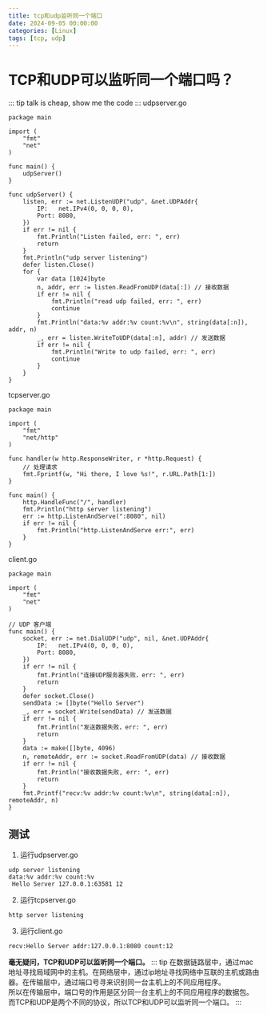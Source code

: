 ```yaml
---
title: tcp和udp监听同一个端口
date: 2024-09-05 00:00:00
categories: [Linux]
tags: [tcp, udp]
---
```

# TCP和UDP可以监听同一个端口吗？
::: tip
talk is cheap, show me the code
:::
udpserver.go
```golang
package main

import (
	"fmt"
	"net"
)

func main() {
	udpServer()
}

func udpServer() {
	listen, err := net.ListenUDP("udp", &net.UDPAddr{
		IP:   net.IPv4(0, 0, 0, 0),
		Port: 8080,
	})
	if err != nil {
		fmt.Println("Listen failed, err: ", err)
		return
	}
	fmt.Println("udp server listening")
	defer listen.Close()
	for {
		var data [1024]byte
		n, addr, err := listen.ReadFromUDP(data[:]) // 接收数据
		if err != nil {
			fmt.Println("read udp failed, err: ", err)
			continue
		}
		fmt.Println("data:%v addr:%v count:%v\n", string(data[:n]), addr, n)
		_, err = listen.WriteToUDP(data[:n], addr) // 发送数据
		if err != nil {
			fmt.Println("Write to udp failed, err: ", err)
			continue
		}
	}
}
```
tcpserver.go
```golang
package main

import (
	"fmt"
	"net/http"
)

func handler(w http.ResponseWriter, r *http.Request) {
	// 处理请求
	fmt.Fprintf(w, "Hi there, I love %s!", r.URL.Path[1:])
}

func main() {
	http.HandleFunc("/", handler)
	fmt.Println("http server listening")
	err := http.ListenAndServe(":8080", nil)
	if err != nil {
		fmt.Println("http.ListenAndServe err:", err)
	}
}
```
client.go
```golang
package main

import (
	"fmt"
	"net"
)

// UDP 客户端
func main() {
	socket, err := net.DialUDP("udp", nil, &net.UDPAddr{
		IP:   net.IPv4(0, 0, 0, 0),
		Port: 8080,
	})
	if err != nil {
		fmt.Println("连接UDP服务器失败，err: ", err)
		return
	}
	defer socket.Close()
	sendData := []byte("Hello Server")
	_, err = socket.Write(sendData) // 发送数据
	if err != nil {
		fmt.Println("发送数据失败，err: ", err)
		return
	}
	data := make([]byte, 4096)
	n, remoteAddr, err := socket.ReadFromUDP(data) // 接收数据
	if err != nil {
		fmt.Println("接收数据失败, err: ", err)
		return
	}
	fmt.Printf("recv:%v addr:%v count:%v\n", string(data[:n]), remoteAddr, n)
}
```
## 测试
1. 运行udpserver.go
```
udp server listening
data:%v addr:%v count:%v
 Hello Server 127.0.0.1:63581 12
```
2. 运行tcpserver.go
```
http server listening
```
3. 运行client.go
```
recv:Hello Server addr:127.0.0.1:8080 count:12
```
**毫无疑问，TCP和UDP可以监听同一个端口。**
::: tip
在数据链路层中，通过mac地址寻找局域网中的主机。在网络层中，通过ip地址寻找网络中互联的主机或路由器。在传输层中，通过端口号寻来识别同一台主机上的不同应用程序。   
所以在传输层中，端口号的作用是区分同一台主机上的不同应用程序的数据包。    
而TCP和UDP是两个不同的协议，所以TCP和UDP可以监听同一个端口。
:::